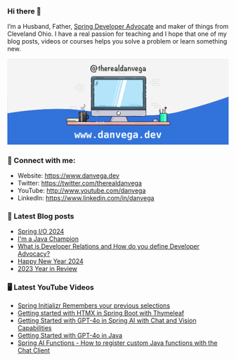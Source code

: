 ### Hi there 👋

I’m a Husband, Father, [Spring Developer Advocate](https://tanzu.vmware.com/developer/advocates/) and maker of things from Cleveland Ohio. I have a real passion for teaching and I hope that one of my blog posts, videos or courses helps you solve a problem or learn something new.

![Profile Header](./github_profile_header.png)

### 🤝 Connect with me:

- Website: https://www.danvega.dev
- Twitter: https://twitter.com/therealdanvega
- YouTube: http://www.youtube.com/danvega
- LinkedIn: https://www.linkedin.com/in/danvega

### 📝 Latest Blog posts

<!-- BLOG-POST-LIST:START -->
- [Spring I/O 2024](/blog/2024/06/03/spring-io-2024)
- [I&#39;m a Java Champion](/blog/2024/01/21/java-champion)
- [What is Developer Relations and How do you define Developer Advocacy?](/blog/2024/01/15/developer-advocate)
- [Happy New Year 2024](/blog/2024/01/01/happy-new-year-2024)
- [2023 Year in Review](/blog/2023/12/30/2023-year-in-review)
<!-- BLOG-POST-LIST:END -->

### 🖥 Latest YouTube Videos

<!-- YOUTUBE:START -->
- [Spring Initializr Remembers your previous selections](https://www.youtube.com/watch?v=FidObW4SJp8)
- [Getting started with HTMX in Spring Boot with Thymeleaf](https://www.youtube.com/watch?v=cjL0n1NApRA)
- [Getting Started with GPT-4o in Spring AI with Chat and Vision Capabilities](https://www.youtube.com/watch?v=y90CkHvDGls)
- [Getting Started with GPT-4o in Java](https://www.youtube.com/watch?v=EDJLHWcFvpQ)
- [Spring AI Functions - How to register custom Java functions with the Chat Client](https://www.youtube.com/watch?v=n7IvE1VSbvI)
<!-- YOUTUBE:END -->

